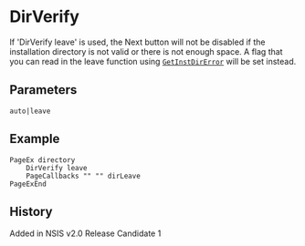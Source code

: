 # DirVerify

If 'DirVerify leave' is used, the Next button will not be disabled if the installation directory is not valid or there is not enough space. A flag that you can read in the leave function using [`GetInstDirError`][1] will be set instead.

## Parameters

    auto|leave

## Example

	PageEx directory
		DirVerify leave
		PageCallbacks "" "" dirLeave
	PageExEnd

## History

Added in NSIS v2.0 Release Candidate 1

[1]: GetInstDirError.md